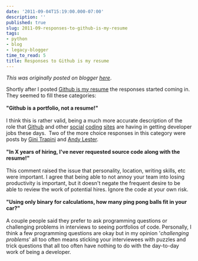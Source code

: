 ```yaml
---
date: '2011-09-04T15:19:00.000-07:00'
description: ''
published: true
slug: 2011-09-responses-to-github-is-my-resume
tags:
- python
- blog
- legacy-blogger
time_to_read: 5
title: Responses to Github is my resume
---
```


*This was originally posted on blogger [here](https://pydanny.blogspot.com/2011/09/responses-to-github-is-my-resume.html)*.

Shortly after I posted <a href="http://pydanny.blogspot.com/2011/08/github-is-my-resume.html">Github is my resume</a>&nbsp;the responses started coming in. They seemed to fill these categories:<br /><br /><b>"Github is a portfolio, not a resume!"</b><br /><br />I think this is rather valid, being a much more accurate description of the role that <a href="https://github.com/">Github</a> and other <a href="http://bitbucket.org/">social</a> <a href="http://sourceforge.net/">coding</a> <a href="http://launchpad.net/">sites</a> are having in getting developer jobs these days. &nbsp;Two of the more choice responses in this category were posts by <a href="https://plus.google.com/u/0/113612142759476883204/posts/esANZdjrgkn">Gini Trapini</a>&nbsp;and <a href="http://petdance.com/2011/08/your-github-account-is-not-your-portfolio-but-its-a-start/">Andy Lester</a>.<br /><br /><b>"In X years of hiring, I've never requested source code along with the resume!"</b><br /><br />This comment raised the issue that personality, location, writing skills, etc were important. I agree that being able to not annoy your team into losing productivity is important, but it doesn't negate the frequent desire to be able to review the work of potential hires. Ignore the code at your own risk.<br /><br /><b>"Using only binary for calculations, how many ping pong balls fit in your car?"</b><br /><br />A couple people said they prefer to ask programming questions or challenging problems in interviews to seeing portfolios of code. Personally, I think a few programming questions are okay but in my opinion '<i>challenging problems</i>' all too often means sticking your interviewees with puzzles and trick questions that all too often have nothing to do with the day-to-day work of being a developer.